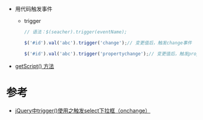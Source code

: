 
* 用代码触发事件

  * trigger
    ```javascript
    // 语法：$(seacher).trigger(eventName);
    
    $('#id').val('abc').trigger('change');// 变更值后，触发change事件
    
    $('#id').val('abc').trigger('propertychange');// 变更值后，触发propertychange事件
    
    ```

* [getScript() 方法](https://github.com/WenzelLin/knowledge-base/blob/master/JQuery/getScript.md)

# 参考
  
  * [jQuery中trigger()使用之触发select下拉框（onchange）](https://blog.csdn.net/ycharlee/article/details/52293611)
